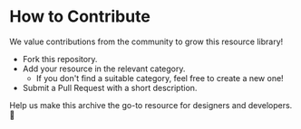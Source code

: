 # How to Contribute

We value contributions from the community to grow this resource library!

- Fork this repository.
- Add your resource in the relevant category.
  - If you don't find a suitable category, feel free to create a new one!
- Submit a Pull Request with a short description.

Help us make this archive the go-to resource for designers and developers. 🎉
